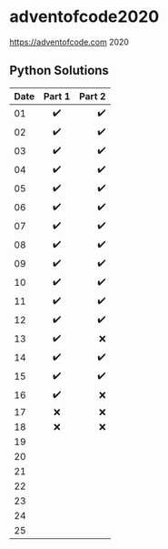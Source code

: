 # adventofcode2020
https://adventofcode.com 2020

## Python Solutions

| Date           | Part 1               | Part 2               |
| :------------- | :------------------: | -------------------: |
| 01             | :heavy_check_mark:   | :heavy_check_mark:   |
| 02             | :heavy_check_mark:   | :heavy_check_mark:   |
| 03             | :heavy_check_mark:   | :heavy_check_mark:   |
| 04             | :heavy_check_mark:   | :heavy_check_mark:   |
| 05             | :heavy_check_mark:   | :heavy_check_mark:   |
| 06             | :heavy_check_mark:   | :heavy_check_mark:   |
| 07             | :heavy_check_mark:   | :heavy_check_mark:   |
| 08             | :heavy_check_mark:   | :heavy_check_mark:   |
| 09             | :heavy_check_mark:   | :heavy_check_mark:   |
| 10             | :heavy_check_mark:   | :heavy_check_mark:   |
| 11             | :heavy_check_mark:   | :heavy_check_mark:   |
| 12             | :heavy_check_mark:   | :heavy_check_mark:   |
| 13             | :heavy_check_mark:   | :x:                  |
| 14             | :heavy_check_mark:   | :heavy_check_mark:   |
| 15             | :heavy_check_mark:   | :heavy_check_mark:   |
| 16             | :heavy_check_mark:   | :x:                  |
| 17             | :x:                  | :x:                  |
| 18             | :x:                  | :x:                  |
| 19             |                      |                      |
| 20             |                      |                      |
| 21             |                      |                      |
| 22             |                      |                      |
| 23             |                      |                      |
| 24             |                      |                      |
| 25             |                      |                      |
